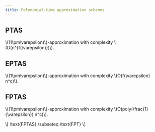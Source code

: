 ```yaml
---
title: Polynomial-time approximation schemes
---
```


## PTAS
\\((1\\pm\\varepsilon)\\)-approximation with complexity \\(O(n^{f(\\varepsilon)})\\).

## EPTAS
\\((1\\pm\\varepsilon)\\)-approximation with complexity \\(O(f(\\varepsilon) n^c)\\).

## FPTAS
\\((1\\pm\\varepsilon)\\)-approximation with complexity \\(O(poly(\\frac{1}{\\varepsilon}) n^c)\\).

\\[
\\text{FPTAS} \\subseteq \\text{FPT}
\\]
